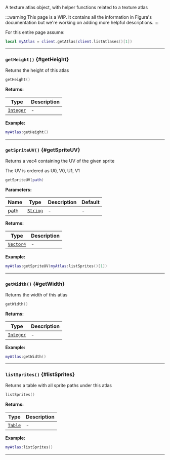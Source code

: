 A texture atlas object, with helper functions related to a texture atlas

:::warning
This page is a WIP. It contains all the information in Figura's documentation but we're working on adding more helpful descriptions.
:::

For this entire page assume:

```lua
local myAtlas = client.getAtlas(client.listAtlases()[1])
```

---

### <code>getHeight()</code> \{#getHeight}

Returns the height of this atlas

```lua
getHeight()
```

**Returns:**

| Type                                             | Description |
| ------------------------------------------------ | ----------- |
| <code>[Integer](/tutorials/types/Numbers)</code> | -           |

**Example:**

```lua
myAtlas:getHeight()
```

---

### <code>getSpriteUV()</code> \{#getSpriteUV}

Returns a vec4 containing the UV of the given sprite

The UV is ordered as U0, V0, U1, V1

```lua
getSpriteUV(path)
```

**Parameters:**

| Name | Type                                            | Description | Default |
| ---- | ----------------------------------------------- | ----------- | ------- |
| path | <code>[String](/tutorials/types/Strings)</code> | -           | -       |

**Returns:**

| Type                                             | Description |
| ------------------------------------------------ | ----------- |
| <code>[Vector4](/globals/Vectors/Vector4)</code> | -           |

**Example:**

```lua
myAtlas:getSpriteUV(myAtlas:listSprites()[1])
```

---

### <code>getWidth()</code> \{#getWidth}

Returns the width of this atlas

```lua
getWidth()
```

**Returns:**

| Type                                             | Description |
| ------------------------------------------------ | ----------- |
| <code>[Integer](/tutorials/types/Numbers)</code> | -           |

**Example:**

```lua
myAtlas:getWidth()
```

---

### <code>listSprites()</code> \{#listSprites}

Returns a table with all sprite paths under this atlas

```lua
listSprites()
```

**Returns:**

| Type                                          | Description |
| --------------------------------------------- | ----------- |
| <code>[Table](/tutorials/types/Tables)</code> | -           |

**Example:**

```lua
myAtlas:listSprites()
```

---
